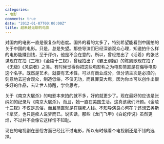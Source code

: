 ```yaml
---
categories:
- 电影
comments: true
date: "2012-01-07T00:00:00Z"
title: 越来越无聊的电影
---
```

对国内的电影一直是很复杂的态度。国外的看的太多了，特别希望能看到中国拍的关于中国的电影。只是，总是失望。那些导演们已经深谙观众心理，知道拍什么样的电影能赚到钱，至于评价，他是不会在意的。所以，曾经拍出了《活着》的张艺谋现在在拍《三枪》《金陵十三钗》，曾经拍出了《霸王别姬》的陈凯歌现在拍了《无极》《风语者》之类。有时候觉得你把这些电影称之为电影简直是在侮辱电影这个名字。既然是艺术，就要有艺术性，可以有商业成分，但分清主次是必须的。刻意地去迎合观众，制造低俗，不仅无功，而且罪莫大焉，因为你本可以创作出很多好的作品，去让世人惊醒，学会思考。

关于《南京大屠杀》的电影本来拍的就不多，好的就更少了。现在最好的应该是张纯如的纪录片《南京大屠杀》，而且，她一直在美国生活。这真该我们汗颜。《金陵十三钗》不仅是恶俗，而且简直就是在赚死人钱。不知导演良心何在？还想去奥斯卡拿奖，也只是痴人说梦而已。说实话，那些《龙门飞甲》《白蛇传说》虽然更烂，不过并不会像它这样恬不知耻。

现在的电视剧在恶俗方面已经比不过电影，所以有时候看个电视剧还是不错的选择。
